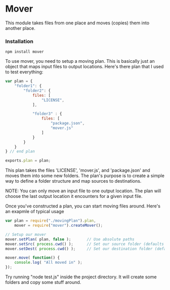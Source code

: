 # Mover

This module takes files from one place and moves (copies) them into another place.

### Installation
```
npm install mover
```

To use mover, you need to setup a moving plan. This is basically just an object that maps input files to output locations. Here's there plan that I used to test everything:

```JavaScript
var plan = {
	"folder1": {
		"folder2": {
			files: [
				"LICENSE",
			],	

			"folder3" : {
				files: [
					"package.json",
					"mover.js"
				]
			}
		}
	}
} // end plan

exports.plan = plan;
```
This plan takes the files 'LICENSE', 'mover.js', and 'package.json' and moves them into some new folders. The plan's purpose is to create a simple way to define a folder structure and map sources to destinations.

NOTE: You can only move an input file to one output location. The plan will choose the last output location it encounters for a given input file.

Once you've constructed a plan, you can start moving files around. Here's an exapmle of typical usage
```JavaScript
var plan = require("./movingPlan").plan,
	mover = require("mover").createMover();

// Setup our mover
mover.setPlan( plan, false );		// Use absolute paths
mover.setSrc( process.cwd() );		// Set our source folder (defaults to process.cwd())
mover.setDest( process.cwd() );		// Set our destination folder (defaults to process.cwd())

mover.move( function() {
	console.log( "All moved in" );
});
```

Try running "node test.js" inside the project directory. It will create some folders and copy some stuff around.
